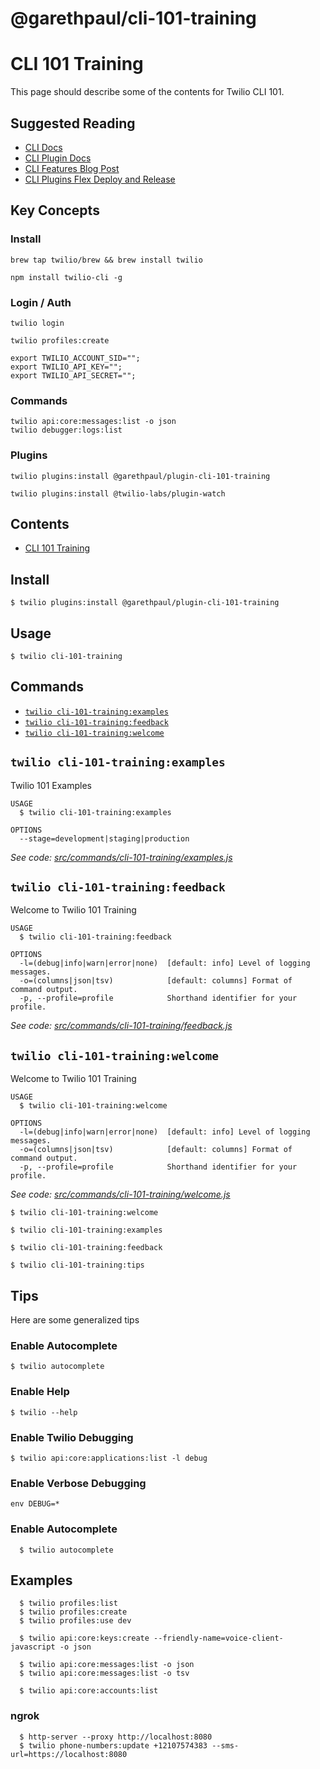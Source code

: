 @garethpaul/cli-101-training
========================

# CLI 101 Training

This page should describe some of the contents for Twilio CLI 101. 

## Suggested Reading

* [CLI Docs](https://www.twilio.com/docs/twilio-cli)
* [CLI Plugin Docs](https://www.twilio.com/docs/twilio-cli/plugins)
* [CLI Features Blog Post](https://www.twilio.com/blog/five-twilio-cli-features-you-should-know-about)
* [CLI Plugins Flex Deploy and Release](https://www.twilio.com/docs/flex/developer/plugins/cli/deploy-and-release)

## Key Concepts

### Install

```
brew tap twilio/brew && brew install twilio
```

```
npm install twilio-cli -g
```

### Login / Auth


```
twilio login
```

```
twilio profiles:create
```

```
export TWILIO_ACCOUNT_SID="";
export TWILIO_API_KEY="";
export TWILIO_API_SECRET="";
```


### Commands

```
twilio api:core:messages:list -o json
twilio debugger:logs:list
```

### Plugins

```
twilio plugins:install @garethpaul/plugin-cli-101-training    
```

```
twilio plugins:install @twilio-labs/plugin-watch
```

## Contents

<!-- toc -->
* [CLI 101 Training](#cli-101-training)
<!-- tocstop -->
## Install

```
$ twilio plugins:install @garethpaul/plugin-cli-101-training    
```

## Usage

```sh-session
$ twilio cli-101-training
```


## Commands
<!-- commands -->
* [`twilio cli-101-training:examples`](#twilio-cli-101-trainingexamples)
* [`twilio cli-101-training:feedback`](#twilio-cli-101-trainingfeedback)
* [`twilio cli-101-training:welcome`](#twilio-cli-101-trainingwelcome)

## `twilio cli-101-training:examples`

Twilio 101 Examples

```
USAGE
  $ twilio cli-101-training:examples

OPTIONS
  --stage=development|staging|production
```

_See code: [src/commands/cli-101-training/examples.js](https://github.com/garethpaul/plugin-cli-101-training/blob/2.0.1/src/commands/cli-101-training/examples.js)_

## `twilio cli-101-training:feedback`

Welcome to Twilio 101 Training

```
USAGE
  $ twilio cli-101-training:feedback

OPTIONS
  -l=(debug|info|warn|error|none)  [default: info] Level of logging messages.
  -o=(columns|json|tsv)            [default: columns] Format of command output.
  -p, --profile=profile            Shorthand identifier for your profile.
```

_See code: [src/commands/cli-101-training/feedback.js](https://github.com/garethpaul/plugin-cli-101-training/blob/2.0.1/src/commands/cli-101-training/feedback.js)_

## `twilio cli-101-training:welcome`

Welcome to Twilio 101 Training

```
USAGE
  $ twilio cli-101-training:welcome

OPTIONS
  -l=(debug|info|warn|error|none)  [default: info] Level of logging messages.
  -o=(columns|json|tsv)            [default: columns] Format of command output.
  -p, --profile=profile            Shorthand identifier for your profile.
```

_See code: [src/commands/cli-101-training/welcome.js](https://github.com/garethpaul/plugin-cli-101-training/blob/2.0.1/src/commands/cli-101-training/welcome.js)_
<!-- commandsstop -->

```
$ twilio cli-101-training:welcome
```

```
$ twilio cli-101-training:examples
```

```
$ twilio cli-101-training:feedback
```

```
$ twilio cli-101-training:tips
```

## Tips

Here are some generalized tips

### Enable Autocomplete
```
$ twilio autocomplete
```

### Enable Help
```
$ twilio --help
```

### Enable Twilio Debugging

```
$ twilio api:core:applications:list -l debug
```

### Enable Verbose Debugging
```
env DEBUG=*
```

### Enable Autocomplete

```
  $ twilio autocomplete
```

## Examples

```
  $ twilio profiles:list
  $ twilio profiles:create
  $ twilio profiles:use dev

  $ twilio api:core:keys:create --friendly-name=voice-client-javascript -o json
  
  $ twilio api:core:messages:list -o json
  $ twilio api:core:messages:list -o tsv
  
  $ twilio api:core:accounts:list

```

### ngrok
```
  $ http-server --proxy http://localhost:8080
  $ twilio phone-numbers:update +12107574383 --sms-url=https://localhost:8080

```
